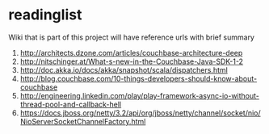readinglist
===========

Wiki that is part of this project will have reference urls  with brief summary

1. http://architects.dzone.com/articles/couchbase-architecture-deep
2. http://nitschinger.at/What-s-new-in-the-Couchbase-Java-SDK-1-2
3. http://doc.akka.io/docs/akka/snapshot/scala/dispatchers.html
4. http://blog.couchbase.com/10-things-developers-should-know-about-couchbase
5. http://engineering.linkedin.com/play/play-framework-async-io-without-thread-pool-and-callback-hell
6. https://docs.jboss.org/netty/3.2/api/org/jboss/netty/channel/socket/nio/NioServerSocketChannelFactory.html
